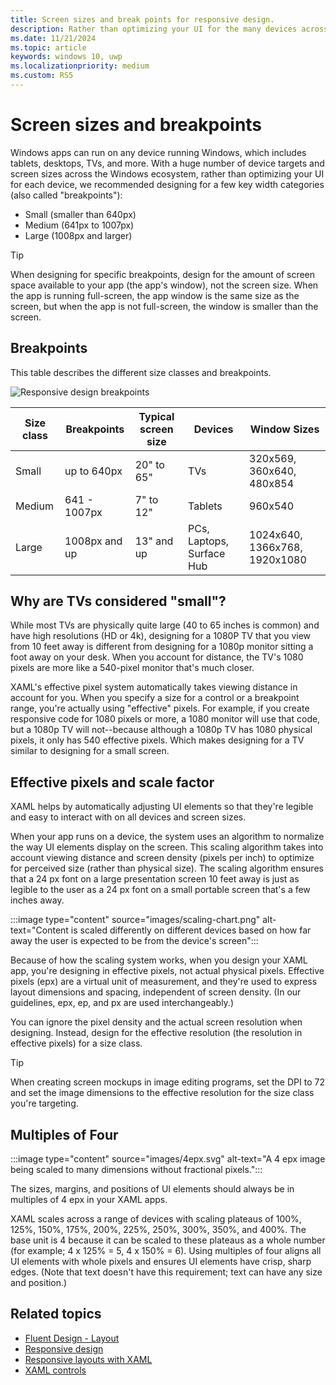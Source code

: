 ```yaml
---
title: Screen sizes and break points for responsive design.
description: Rather than optimizing your UI for the many devices across the Windows ecosystem, we recommended designing for a few key width categories called breakpoints.
ms.date: 11/21/2024
ms.topic: article
keywords: windows 10, uwp
ms.localizationpriority: medium
ms.custom: RS5
---
```

# Screen sizes and breakpoints

Windows apps can run on any device running Windows, which includes tablets, desktops, TVs, and more. With a huge number of device targets and screen sizes across the Windows ecosystem, rather than optimizing your UI for each device, we recommended designing for a few key width categories (also called "breakpoints"):

- Small (smaller than 640px)
- Medium (641px to 1007px)
- Large (1008px and larger)

> [!TIP]
> When designing for specific breakpoints, design for the amount of screen space available to your app (the app's window), not the screen size. When the app is running full-screen, the app window is the same size as the screen, but when the app is not full-screen, the window is smaller than the screen.

## Breakpoints

This table describes the different size classes and breakpoints.

![Responsive design breakpoints](images/breakpoints/size-classes.svg)

| Size class | Breakpoints   | Typical screen size  | Devices     | Window Sizes |
|------------|---------------|----------------------|-------------|--------------|
| Small      | up to 640px   | 20" to 65" | TVs | 320x569, 360x640, 480x854 |
| Medium     | 641 - 1007px  | 7" to 12"            | Tablets     | 960x540 |
| Large      | 1008px and up | 13" and up           | PCs, Laptops, Surface Hub | 1024x640, 1366x768, 1920x1080 |

## Why are TVs considered "small"?

While most TVs are physically quite large (40 to 65 inches is common) and have high resolutions (HD or 4k), designing for a 1080P TV that you view from 10 feet away is different from designing for a 1080p monitor sitting a foot away on your desk. When you account for distance, the TV's 1080 pixels are more like a 540-pixel monitor that's much closer.

XAML's effective pixel system automatically takes viewing distance in account for you. When you specify a size for a control or a breakpoint range, you're actually using "effective" pixels. For example, if you create responsive code for 1080 pixels or more, a 1080 monitor will use that code, but a 1080p TV will not--because although a 1080p TV has 1080 physical pixels, it only has 540 effective pixels. Which makes designing for a TV similar to designing for a small screen.

## Effective pixels and scale factor

XAML helps by automatically adjusting UI elements so that they're legible and easy to interact with on all devices and screen sizes.

When your app runs on a device, the system uses an algorithm to normalize the way UI elements display on the screen. This scaling algorithm takes into account viewing distance and screen density (pixels per inch) to optimize for perceived size (rather than physical size). The scaling algorithm ensures that a 24 px font on a large presentation screen 10 feet away is just as legible to the user as a 24 px font on a small portable screen that's a few inches away.

:::image type="content" source="images/scaling-chart.png" alt-text="Content is scaled differently on different devices based on how far away the user is expected to be from the device's screen":::

Because of how the scaling system works, when you design your XAML app, you're designing in effective pixels, not actual physical pixels. Effective pixels (epx) are a virtual unit of measurement, and they're used to express layout dimensions and spacing, independent of screen density. (In our guidelines, epx, ep, and px are used interchangeably.)

You can ignore the pixel density and the actual screen resolution when designing. Instead, design for the effective resolution (the resolution in effective pixels) for a size class.

> [!TIP]
> When creating screen mockups in image editing programs, set the DPI to 72 and set the image dimensions to the effective resolution for the size class you're targeting.

## Multiples of Four

:::image type="content" source="images/4epx.svg" alt-text="A 4 epx image being scaled to many dimensions without fractional pixels.":::

The sizes, margins, and positions of UI elements should always be in multiples of 4 epx in your XAML apps.

XAML scales across a range of devices with scaling plateaus of 100%, 125%, 150%, 175%, 200%, 225%, 250%, 300%, 350%, and 400%. The base unit is 4 because it can be scaled to these plateaus as a whole number (for example; 4 x 125% = 5, 4 x 150% = 6). Using multiples of four aligns all UI elements with whole pixels and ensures UI elements have crisp, sharp edges. (Note that text doesn't have this requirement; text can have any size and position.)

## Related topics

- [Fluent Design - Layout](https://fluent2.microsoft.design/layout)
- [Responsive design](responsive-design.md)
- [Responsive layouts with XAML](layouts-with-xaml.md)
- [XAML controls](../controls/index.md)
